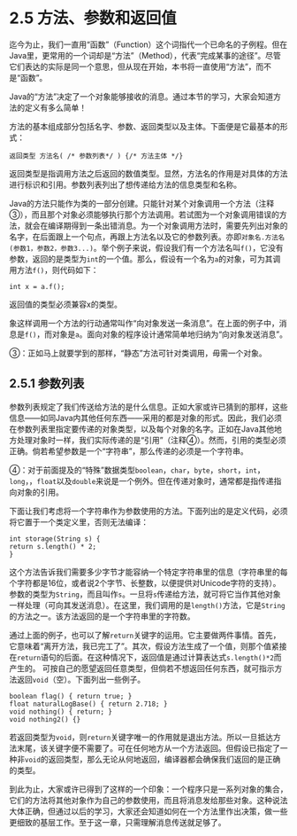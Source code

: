 # 2.5 方法、参数和返回值

迄今为止，我们一直用“函数”（Function）这个词指代一个已命名的子例程。但在Java里，更常用的一个词却是“方法”（Method），代表“完成某事的途径”。尽管它们表达的实际是同一个意思，但从现在开始，本书将一直使用“方法”，而不是“函数”。

Java的“方法”决定了一个对象能够接收的消息。通过本节的学习，大家会知道方法的定义有多么简单！

方法的基本组成部分包括名字、参数、返回类型以及主体。下面便是它最基本的形式：

```text
返回类型 方法名( /* 参数列表*/ ) {/* 方法主体 */}
```

返回类型是指调用方法之后返回的数值类型。显然，方法名的作用是对具体的方法进行标识和引用。参数列表列出了想传递给方法的信息类型和名称。

Java的方法只能作为类的一部分创建。只能针对某个对象调用一个方法（注释③），而且那个对象必须能够执行那个方法调用。若试图为一个对象调用错误的方法，就会在编译期得到一条出错消息。为一个对象调用方法时，需要先列出对象的名字，在后面跟上一个句点，再跟上方法名以及它的参数列表。亦即`对象名.方法名(参数1，参数2，参数3...)`。举个例子来说，假设我们有一个方法名叫`f()`，它没有参数，返回的是类型为`int`的一个值。那么，假设有一个名为`a`的对象，可为其调用方法`f()`，则代码如下：

```text
int x = a.f();
```

返回值的类型必须兼容x的类型。

象这样调用一个方法的行动通常叫作“向对象发送一条消息”。在上面的例子中，消息是`f()`，而对象是`a`。面向对象的程序设计通常简单地归纳为“向对象发送消息”。

③：正如马上就要学到的那样，“静态”方法可针对类调用，毋需一个对象。

## 2.5.1 参数列表

参数列表规定了我们传送给方法的是什么信息。正如大家或许已猜到的那样，这些信息——如同Java内其他任何东西——采用的都是对象的形式。因此，我们必须在参数列表里指定要传递的对象类型，以及每个对象的名字。正如在Java其他地方处理对象时一样，我们实际传递的是“引用”（注释④）。然而，引用的类型必须正确。倘若希望参数是一个“字符串”，那么传递的必须是一个字符串。

④：对于前面提及的“特殊”数据类型`boolean`，`char`，`byte`，`short`，`int`，`long`，，`float`以及`double`来说是一个例外。但在传递对象时，通常都是指传递指向对象的引用。

下面让我们考虑将一个字符串作为参数使用的方法。下面列出的是定义代码，必须将它置于一个类定义里，否则无法编译：

```text
int storage(String s) {
return s.length() * 2;
}
```

这个方法告诉我们需要多少字节才能容纳一个特定字符串里的信息（字符串里的每个字符都是16位，或者说2个字节、长整数，以便提供对Unicode字符的支持）。参数的类型为`String`，而且叫作`s`。一旦将`s`传递给方法，就可将它当作其他对象一样处理（可向其发送消息）。在这里，我们调用的是`length()`方法，它是`String`的方法之一。该方法返回的是一个字符串里的字符数。

通过上面的例子，也可以了解`return`关键字的运用。它主要做两件事情。首先，它意味着“离开方法，我已完工了”。其次，假设方法生成了一个值，则那个值紧接在`return`语句的后面。在这种情况下，返回值是通过计算表达式`s.length()*2`而产生的。 可按自己的愿望返回任意类型，但倘若不想返回任何东西，就可指示方法返回`void`（空）。下面列出一些例子。

```text
boolean flag() { return true; }
float naturalLogBase() { return 2.718; }
void nothing() { return; }
void nothing2() {}
```

若返回类型为`void`，则`return`关键字唯一的作用就是退出方法。所以一旦抵达方法末尾，该关键字便不需要了。可在任何地方从一个方法返回。但假设已指定了一种非`void`的返回类型，那么无论从何地返回，编译器都会确保我们返回的是正确的类型。

到此为止，大家或许已得到了这样的一个印象：一个程序只是一系列对象的集合，它们的方法将其他对象作为自己的参数使用，而且将消息发给那些对象。这种说法大体正确，但通过以后的学习，大家还会知道如何在一个方法里作出决策，做一些更细致的基层工作。至于这一章，只需理解消息传送就足够了。

